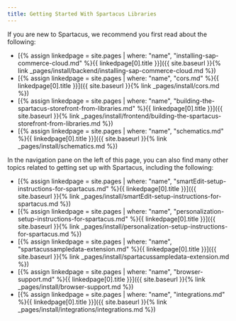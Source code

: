 ```yaml
---
title: Getting Started With Spartacus Libraries
---
```


If you are new to Spartacus, we recommend you first read about the following:

- [{% assign linkedpage = site.pages | where: "name", "installing-sap-commerce-cloud.md" %}{{ linkedpage[0].title }}]({{ site.baseurl }}{% link _pages/install/backend/installing-sap-commerce-cloud.md %})
- [{% assign linkedpage = site.pages | where: "name", "cors.md" %}{{ linkedpage[0].title }}]({{ site.baseurl }}{% link _pages/install/cors.md %})
- [{% assign linkedpage = site.pages | where: "name", "building-the-spartacus-storefront-from-libraries.md" %}{{ linkedpage[0].title }}]({{ site.baseurl }}{% link _pages/install/frontend/building-the-spartacus-storefront-from-libraries.md %})
- [{% assign linkedpage = site.pages | where: "name", "schematics.md" %}{{ linkedpage[0].title }}]({{ site.baseurl }}{% link _pages/install/schematics.md %})

In the navigation pane on the left of this page, you can also find many other topics related to getting set up with Spartacus, including the following:

- [{% assign linkedpage = site.pages | where: "name", "smartEdit-setup-instructions-for-spartacus.md" %}{{ linkedpage[0].title }}]({{ site.baseurl }}{% link _pages/install/smartEdit-setup-instructions-for-spartacus.md %})
- [{% assign linkedpage = site.pages | where: "name", "personalization-setup-instructions-for-spartacus.md" %}{{ linkedpage[0].title }}]({{ site.baseurl }}{% link _pages/install/personalization-setup-instructions-for-spartacus.md %})
- [{% assign linkedpage = site.pages | where: "name", "spartacussampledata-extension.md" %}{{ linkedpage[0].title }}]({{ site.baseurl }}{% link _pages/install/spartacussampledata-extension.md %})
- [{% assign linkedpage = site.pages | where: "name", "browser-support.md" %}{{ linkedpage[0].title }}]({{ site.baseurl }}{% link _pages/install/browser-support.md %})
- [{% assign linkedpage = site.pages | where: "name", "integrations.md" %}{{ linkedpage[0].title }}]({{ site.baseurl }}{% link _pages/install/integrations/integrations.md %})
